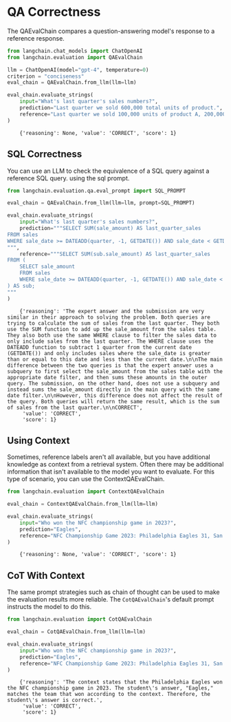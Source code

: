 # QA Correctness

The QAEvalChain compares a question-answering model's response to a reference response.


<!-- WARNING: THIS FILE WAS AUTOGENERATED! DO NOT EDIT! Instead, edit the notebook w/the location & name as this file. -->


```python
from langchain.chat_models import ChatOpenAI
from langchain.evaluation import QAEvalChain

llm = ChatOpenAI(model="gpt-4", temperature=0)
criterion = "conciseness"
eval_chain = QAEvalChain.from_llm(llm=llm)
```


```python
eval_chain.evaluate_strings(
    input="What's last quarter's sales numbers?",
    prediction="Last quarter we sold 600,000 total units of product.",
    reference="Last quarter we sold 100,000 units of product A, 200,000 units of product B, and 300,000 units of product C.",
)
```

<CodeOutputBlock lang="python">

```
    {'reasoning': None, 'value': 'CORRECT', 'score': 1}
```

</CodeOutputBlock>

## SQL Correctness

You can use an LLM to check the equivalence of a SQL query against a reference SQL query. using the sql prompt.


```python
from langchain.evaluation.qa.eval_prompt import SQL_PROMPT

eval_chain = QAEvalChain.from_llm(llm=llm, prompt=SQL_PROMPT)
```


```python
eval_chain.evaluate_strings(
    input="What's last quarter's sales numbers?",
    prediction="""SELECT SUM(sale_amount) AS last_quarter_sales
FROM sales
WHERE sale_date >= DATEADD(quarter, -1, GETDATE()) AND sale_date < GETDATE();
""",
    reference="""SELECT SUM(sub.sale_amount) AS last_quarter_sales
FROM (
    SELECT sale_amount
    FROM sales
    WHERE sale_date >= DATEADD(quarter, -1, GETDATE()) AND sale_date < GETDATE()
) AS sub;
"""
)
```

<CodeOutputBlock lang="python">

```
    {'reasoning': 'The expert answer and the submission are very similar in their approach to solving the problem. Both queries are trying to calculate the sum of sales from the last quarter. They both use the SUM function to add up the sale_amount from the sales table. They also both use the same WHERE clause to filter the sales data to only include sales from the last quarter. The WHERE clause uses the DATEADD function to subtract 1 quarter from the current date (GETDATE()) and only includes sales where the sale_date is greater than or equal to this date and less than the current date.\n\nThe main difference between the two queries is that the expert answer uses a subquery to first select the sale_amount from the sales table with the appropriate date filter, and then sums these amounts in the outer query. The submission, on the other hand, does not use a subquery and instead sums the sale_amount directly in the main query with the same date filter.\n\nHowever, this difference does not affect the result of the query. Both queries will return the same result, which is the sum of sales from the last quarter.\n\nCORRECT',
     'value': 'CORRECT',
     'score': 1}
```

</CodeOutputBlock>

## Using Context

Sometimes, reference labels aren't all available, but you have additional knowledge as context from a retrieval system. Often there may be additional information that isn't available to the model you want to evaluate. For this type of scenario, you can use the ContextQAEvalChain.


```python
from langchain.evaluation import ContextQAEvalChain

eval_chain = ContextQAEvalChain.from_llm(llm=llm)

eval_chain.evaluate_strings(
    input="Who won the NFC championship game in 2023?",
    prediction="Eagles",
    reference="NFC Championship Game 2023: Philadelphia Eagles 31, San Francisco 49ers 7",
)
```

<CodeOutputBlock lang="python">

```
    {'reasoning': None, 'value': 'CORRECT', 'score': 1}
```

</CodeOutputBlock>

## CoT With Context

The same prompt strategies such as chain of thought can be used to make the evaluation results more reliable.
The `CotQAEvalChain`'s default prompt instructs the model to do this.


```python
from langchain.evaluation import CotQAEvalChain

eval_chain = CotQAEvalChain.from_llm(llm=llm)

eval_chain.evaluate_strings(
    input="Who won the NFC championship game in 2023?",
    prediction="Eagles",
    reference="NFC Championship Game 2023: Philadelphia Eagles 31, San Francisco 49ers 7",
)
```

<CodeOutputBlock lang="python">

```
    {'reasoning': 'The context states that the Philadelphia Eagles won the NFC championship game in 2023. The student\'s answer, "Eagles," matches the team that won according to the context. Therefore, the student\'s answer is correct.',
     'value': 'CORRECT',
     'score': 1}
```

</CodeOutputBlock>

